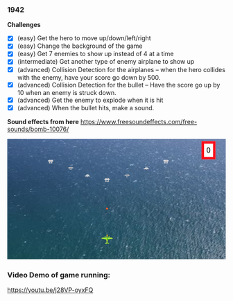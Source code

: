 ### 1942

**Challenges**

- [x] (easy) Get the hero to move up/down/left/right
- [x] (easy) Change the background of the game
- [x] (easy) Get 7 enemies to show up instead of 4 at a time
- [x] (intermediate) Get another type of enemy airplane to show up
- [x] (advanced) Collision Detection for the airplanes – when the hero collides with the enemy, have your score go down by 500.
- [x] (advanced) Collision Detection for the bullet – Have the score go up by 10 when an enemy is struck down.
- [x] (advanced) Get the enemy to explode when it is hit
- [x] (advanced) When the bullet hits, make a sound.

**Sound effects from here**
https://www.freesoundeffects.com/free-sounds/bomb-10076/

![my working 1942 game](./images/my-working-1942-game.png)

### Video Demo of game running:

https://youtu.be/j28VP-oyxFQ
